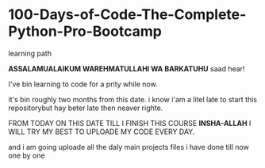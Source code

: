 # 100-Days-of-Code-The-Complete-Python-Pro-Bootcamp
learning path

**ASSALAMUALAIKUM WAREHMATULLAHI WA BARKATUHU**
saad hear!

I've bin learning to code for a prity while now.

it's bin roughly two months from this date. i know i'am a litel late to start this repositorybut hay beter late then neaver righte.

FROM TODAY ON THIS DATE TILL I FINISH THIS COURSE **INSHA-ALLAH** I WILL TRY MY BEST TO UPLOADE MY CODE EVERY DAY.

and i am going uploade all the daly main projects files i have done till now one by one
